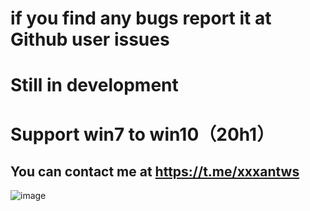 # if you find any bugs report it at Github user issues
# Still in development
# Support win7 to win10（20h1）
## You can contact me at https://t.me/xxxantws


![image](https://github.com/antiwar3/py/blob/master/png/QQ%E5%9B%BE%E7%89%8720191218214022.png)

